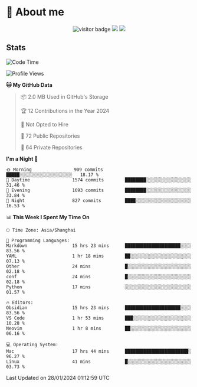 <!-- ![](https://youpai.roccoshi.top/img/20200804214216.png) -->

# 🧐 About me
 
<p align="center">
<img src="https://visitor-badge.laobi.icu/badge?page_id=Lincest.Lincest&title=hits" alt="visitor badge"/>
<a href="mailto:imroccoshi@gmail.com"><img src="https://img.shields.io/badge/gmail-imroccoshi%40gmail.com-red"></a>
<a href="https://blog.roccoshi.top"><img src="https://img.shields.io/badge/blog-roccoshi-green"></a>
</p>

## Stats

<!--START_SECTION:waka-->
![Code Time](http://img.shields.io/badge/Code%20Time-959%20hrs%2053%20mins-blue)

![Profile Views](http://img.shields.io/badge/Profile%20Views-3-blue)

**🐱 My GitHub Data** 

> 📦 2.0 MB Used in GitHub's Storage 
 > 
> 🏆 12 Contributions in the Year 2024
 > 
> 🚫 Not Opted to Hire
 > 
> 📜 72 Public Repositories 
 > 
> 🔑 64 Private Repositories 
 > 
**I'm a Night 🦉** 

```text
🌞 Morning                909 commits         █████░░░░░░░░░░░░░░░░░░░░   18.17 % 
🌆 Daytime                1574 commits        ████████░░░░░░░░░░░░░░░░░   31.46 % 
🌃 Evening                1693 commits        ████████░░░░░░░░░░░░░░░░░   33.84 % 
🌙 Night                  827 commits         ████░░░░░░░░░░░░░░░░░░░░░   16.53 % 
```


📊 **This Week I Spent My Time On** 

```text
🕑︎ Time Zone: Asia/Shanghai

💬 Programming Languages: 
Markdown                 15 hrs 23 mins      █████████████████████░░░░   83.56 % 
YAML                     1 hr 18 mins        ██░░░░░░░░░░░░░░░░░░░░░░░   07.13 % 
Other                    24 mins             █░░░░░░░░░░░░░░░░░░░░░░░░   02.18 % 
conf                     24 mins             █░░░░░░░░░░░░░░░░░░░░░░░░   02.18 % 
Python                   17 mins             ░░░░░░░░░░░░░░░░░░░░░░░░░   01.57 % 

🔥 Editors: 
Obsidian                 15 hrs 23 mins      █████████████████████░░░░   83.56 % 
VS Code                  1 hr 53 mins        ███░░░░░░░░░░░░░░░░░░░░░░   10.28 % 
Neovim                   1 hr 8 mins         ██░░░░░░░░░░░░░░░░░░░░░░░   06.16 % 

💻 Operating System: 
Mac                      17 hrs 44 mins      ████████████████████████░   96.27 % 
Linux                    41 mins             █░░░░░░░░░░░░░░░░░░░░░░░░   03.73 % 
```


 Last Updated on 28/01/2024 01:12:59 UTC
<!--END_SECTION:waka-->


